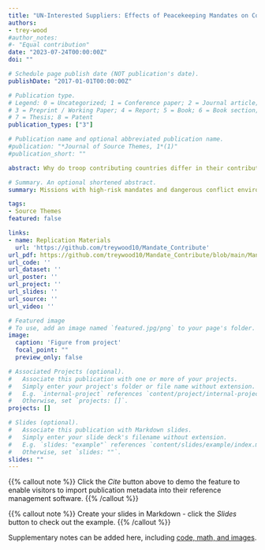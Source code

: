 ```yaml
---
title: "UN-Interested Suppliers: Effects of Peacekeeping Mandates on Contributions"
authors:
- trey-wood
#author_notes:
#- "Equal contribution"
date: "2023-07-24T00:00:00Z"
doi: ""

# Schedule page publish date (NOT publication's date).
publishDate: "2017-01-01T00:00:00Z"

# Publication type.
# Legend: 0 = Uncategorized; 1 = Conference paper; 2 = Journal article;
# 3 = Preprint / Working Paper; 4 = Report; 5 = Book; 6 = Book section;
# 7 = Thesis; 8 = Patent
publication_types: ["3"]

# Publication name and optional abbreviated publication name.
#publication: "*Journal of Source Themes, 1*(1)"
#publication_short: ""

abstract: Why do troop contributing countries differ in their contribution levels across missions? States that make contributions have the flexibility to select which missions their troops will join while retaining the authority to recall their troops. The literature notes that contributions are influenced by international and domestic factors, but it fails to explain how mission specific factors affect contributions. I argue that when mission mandates contain tasks that signal the potential for peacekeeper injury or death, states send smaller contributions to the risky mission, which is further exacerbated by increasingly dangerous conflict environments. Using the Tasks Assigned to Missions in their Mandates (TAMM) dataset, I find that states provide smaller contributions when mandates contain a large proportion of risky tasks, which becomes increasingly small as the conflict environment becomes more dangerous. This study demonstrates that states consider both mission mandates and conflict environments when contributing to United Nations peacekeeping operations.

# Summary. An optional shortened abstract.
summary: Missions with high-risk mandates and dangerous conflict environments experience smaller troop contributions.

tags:
- Source Themes
featured: false

links:
- name: Replication Materials
  url: 'https://github.com/treywood10/Mandate_Contribute'
url_pdf: https://github.com/treywood10/Mandate_Contribute/blob/main/Mandate_Paper.pdf
url_code: ''
url_dataset: ''
url_poster: ''
url_project: ''
url_slides: ''
url_source: ''
url_video: ''

# Featured image
# To use, add an image named `featured.jpg/png` to your page's folder. 
image:
  caption: 'Figure from project'
  focal_point: ""
  preview_only: false

# Associated Projects (optional).
#   Associate this publication with one or more of your projects.
#   Simply enter your project's folder or file name without extension.
#   E.g. `internal-project` references `content/project/internal-project/index.md`.
#   Otherwise, set `projects: []`.
projects: []

# Slides (optional).
#   Associate this publication with Markdown slides.
#   Simply enter your slide deck's filename without extension.
#   E.g. `slides: "example"` references `content/slides/example/index.md`.
#   Otherwise, set `slides: ""`.
slides: ""
---
```


{{% callout note %}}
Click the *Cite* button above to demo the feature to enable visitors to import publication metadata into their reference management software.
{{% /callout %}}

{{% callout note %}}
Create your slides in Markdown - click the *Slides* button to check out the example.
{{% /callout %}}

Supplementary notes can be added here, including [code, math, and images](https://wowchemy.com/docs/writing-markdown-latex/).

